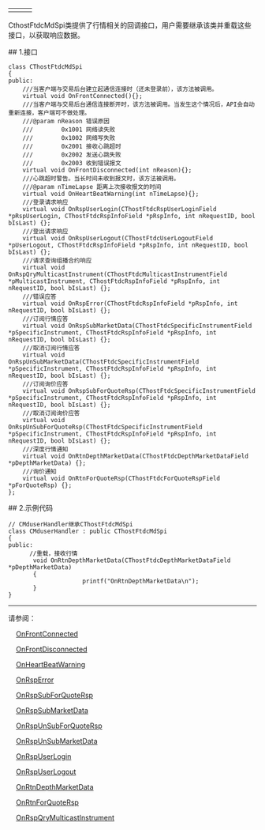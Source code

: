 <table border="0" cellspacing="0" class="square-block" id=""><tbody border="0"><tr border="0"><td class="square-block-left"></td><td class="square-block-content"><div>

</div></td><td class="square-block-right"></td></tr></tbody></table>
<p>CthostFtdcMdSpi类提供了行情相关的回调接口，用户需要继承该类并重载这些接口，以获取响应数据。</p>
<span class="anchor" id="92bdc68d-9c59-4437-a1c0-d729151578e7"></span>
## 1.接口
<pre><code>class CThostFtdcMdSpi
{
public:
    ///当客户端与交易后台建立起通信连接时（还未登录前），该方法被调用。
    virtual void OnFrontConnected(){};
    ///当客户端与交易后台通信连接断开时，该方法被调用。当发生这个情况后，API会自动重新连接，客户端可不做处理。
    ///@param nReason 错误原因
    ///        0x1001 网络读失败
    ///        0x1002 网络写失败
    ///        0x2001 接收心跳超时
    ///        0x2002 发送心跳失败
    ///        0x2003 收到错误报文
    virtual void OnFrontDisconnected(int nReason){};
    ///心跳超时警告。当长时间未收到报文时，该方法被调用。
    ///@param nTimeLapse 距离上次接收报文的时间
    virtual void OnHeartBeatWarning(int nTimeLapse){};
    ///登录请求响应
    virtual void OnRspUserLogin(CThostFtdcRspUserLoginField *pRspUserLogin, CThostFtdcRspInfoField *pRspInfo, int nRequestID, bool bIsLast) {};
    ///登出请求响应
    virtual void OnRspUserLogout(CThostFtdcUserLogoutField *pUserLogout, CThostFtdcRspInfoField *pRspInfo, int nRequestID, bool bIsLast) {};
    ///请求查询组播合约响应
    virtual void OnRspQryMulticastInstrument(CThostFtdcMulticastInstrumentField *pMulticastInstrument, CThostFtdcRspInfoField *pRspInfo, int nRequestID, bool bIsLast) {};
    ///错误应答
    virtual void OnRspError(CThostFtdcRspInfoField *pRspInfo, int nRequestID, bool bIsLast) {};
    ///订阅行情应答
    virtual void OnRspSubMarketData(CThostFtdcSpecificInstrumentField *pSpecificInstrument, CThostFtdcRspInfoField *pRspInfo, int nRequestID, bool bIsLast) {};
    ///取消订阅行情应答
    virtual void OnRspUnSubMarketData(CThostFtdcSpecificInstrumentField *pSpecificInstrument, CThostFtdcRspInfoField *pRspInfo, int nRequestID, bool bIsLast) {};
    ///订阅询价应答
    virtual void OnRspSubForQuoteRsp(CThostFtdcSpecificInstrumentField *pSpecificInstrument, CThostFtdcRspInfoField *pRspInfo, int nRequestID, bool bIsLast) {};
    ///取消订阅询价应答
    virtual void OnRspUnSubForQuoteRsp(CThostFtdcSpecificInstrumentField *pSpecificInstrument, CThostFtdcRspInfoField *pRspInfo, int nRequestID, bool bIsLast) {};
    ///深度行情通知
    virtual void OnRtnDepthMarketData(CThostFtdcDepthMarketDataField *pDepthMarketData) {};
    ///询价通知
    virtual void OnRtnForQuoteRsp(CThostFtdcForQuoteRspField *pForQuoteRsp) {};
};
</code></pre>
<span class="anchor" id="487f72b3-8c31-4bf9-8aa8-041d5bbec386"></span>
## 2.示例代码
<pre><code>// CMduserHandler继承CThostFtdcMdSpi
class CMduserHandler : public CThostFtdcMdSpi    
{ 
public:
      //重载，接收行情
       void OnRtnDepthMarketData(CThostFtdcDepthMarketDataField *pDepthMarketData)
       {
                     printf("OnRtnDepthMarketData\n");
       }
}
</code></pre>
<div class="sub-links-list" style="text-indent:0px;"><hr class="SubLinksListLine"/>
<p class="sub-links-list-header">请参阅：</p>
<p class="sub-links-paragraph">    <a class="sub-links-action" href="../ONFRONTCONNECTED/">OnFrontConnected</a></p>
<p class="sub-links-paragraph">    <a class="sub-links-action" href="../ONFRONTDISCONNECTED/">OnFrontDisconnected</a></p>
<p class="sub-links-paragraph">    <a class="sub-links-action" href="../ONHEARTBEATWARNING/">OnHeartBeatWarning</a></p>
<p class="sub-links-paragraph">    <a class="sub-links-action" href="../ONRSPERROR/">OnRspError</a></p>
<p class="sub-links-paragraph">    <a class="sub-links-action" href="../ONRSPSUBFORQUOTERSP/">OnRspSubForQuoteRsp</a></p>
<p class="sub-links-paragraph">    <a class="sub-links-action" href="../ONRSPSUBMARKETDATA/">OnRspSubMarketData</a></p>
<p class="sub-links-paragraph">    <a class="sub-links-action" href="../ONRSPUNSUBFORQUOTERSP/">OnRspUnSubForQuoteRsp</a></p>
<p class="sub-links-paragraph">    <a class="sub-links-action" href="../ONRSPUNSUBMARKETDATA/">OnRspUnSubMarketData</a></p>
<p class="sub-links-paragraph">    <a class="sub-links-action" href="../ONRSPUSERLOGIN/">OnRspUserLogin</a></p>
<p class="sub-links-paragraph">    <a class="sub-links-action" href="../ONRSPUSERLOGOUT/">OnRspUserLogout</a></p>
<p class="sub-links-paragraph">    <a class="sub-links-action" href="../ONRTNDEPTHMARKETDATA/">OnRtnDepthMarketData</a></p>
<p class="sub-links-paragraph">    <a class="sub-links-action" href="../ONRTNFORQUOTERSP/">OnRtnForQuoteRsp</a></p>
<p class="sub-links-paragraph">    <a class="sub-links-action" href="../ONRSPQRYMULTICASTINSTRUMENT/">OnRspQryMulticastInstrument</a></p>
</div>
